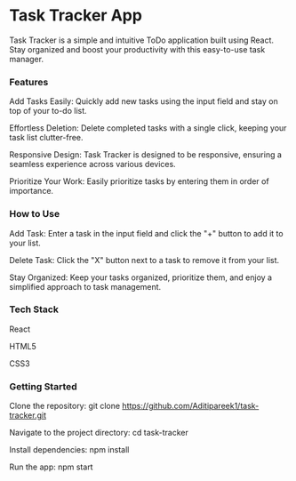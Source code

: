 # Task Tracker App

Task Tracker is a simple and intuitive ToDo application built using React. Stay organized and boost your productivity with this easy-to-use task manager.

### Features

Add Tasks Easily: Quickly add new tasks using the input field and stay on top of your to-do list.

Effortless Deletion: Delete completed tasks with a single click, keeping your task list clutter-free.

Responsive Design: Task Tracker is designed to be responsive, ensuring a seamless experience across various devices.

Prioritize Your Work: Easily prioritize tasks by entering them in order of importance.


### How to Use

Add Task: Enter a task in the input field and click the "+" button to add it to your list.

Delete Task: Click the "X" button next to a task to remove it from your list.

Stay Organized: Keep your tasks organized, prioritize them, and enjoy a simplified approach to task management.


### Tech Stack

React

HTML5

CSS3


### Getting Started

Clone the repository: git clone https://github.com/Aditipareek1/task-tracker.git

Navigate to the project directory: cd task-tracker

Install dependencies: npm install

Run the app: npm start
